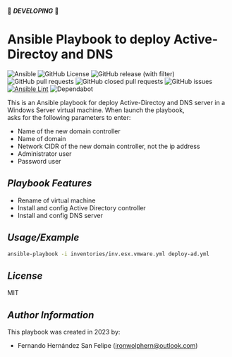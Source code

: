 :construction: ***DEVELOPING*** :construction:

**Ansible Playbook to deploy Active-Directoy and DNS**
======================================================

![Ansible](https://img.shields.io/badge/ansible-%231A1918.svg?style=flat&logo=ansible&logoColor=white)
![GitHub License](https://img.shields.io/github/license/ironwolphern/deploy-windows-dc)
![GitHub release (with filter)](https://img.shields.io/github/v/release/ironwolphern/deploy-windows-dc)
![GitHub pull requests](https://img.shields.io/github/issues-pr/ironwolphern/deploy-windows-dc)
![GitHub closed pull requests](https://img.shields.io/github/issues-pr-closed/ironwolphern/deploy-windows-dc)
![GitHub issues](https://img.shields.io/github/issues/ironwolphern/deploy-windows-dc)
[![Ansible Lint](https://github.com/ironwolphern/deploy-windows-dc/actions/workflows/ansible-lint.yml/badge.svg)](https://github.com/ironwolphern/deploy-windows-dc/actions/workflows/ansible-lint.yml)
![Dependabot](https://badgen.net/github/dependabot/ironwolphern/deploy-windows-dc)

This is an Ansible playbook for deploy Active-Directoy and DNS server in a Windows Server virtual machine. When launch the playbook,  
asks for the following parameters to enter:

- Name of the new domain controller
- Name of domain
- Network CIDR of the new domain controller, not the ip address
- Administrator user
- Password user

*Playbook Features*
-------------------

- Rename of virtual machine
- Install and config Active Directory controller
- Install and config DNS server

*Usage/Example*
---------------

```bash
ansible-playbook -i inventories/inv.esx.vmware.yml deploy-ad.yml
```

*License*
---------

MIT

*Author Information*
--------------------

This playbook was created in 2023 by:

- Fernando Hernández San Felipe (ironwolphern@outlook.com)

